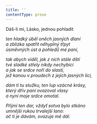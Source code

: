 ```yaml
---
title: ''
contentType: prose
---
```


<section>

Dáš-li mi, Lásko, jednou pohladit

_ten hladký úběl oněch jasných dlaní  
a zblízka spatřit něhyplný třpyt  
úsměvných úst a pohledů mé paní,_

</section>

<section>

_tak abych viděl, jak z nich stále dští  
tvé sladké střely nikdy nechybící  
a jak se srdce noří do slastí,  
jež kanou v proudech z jejích jasných lící,_

</section>

<section>

_dám ti tu stužku, ten lup vzácné krásy,  
který dřív paní ovazoval vlasy  
a nyní moje srdce omotal._

</section>

<section>

_Přijmi ten dar, vždyť sotva bylo stkáno  
umnější rukou trvalejší lano:  
ač ti je dávám, svazuje mě dál._

</section>
